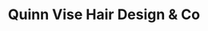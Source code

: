 ---
title: "Quinn Vise Hair Design & Co"
url: /holland/quinn-vise-hair-design-and-co/
shop: hairdresser
---